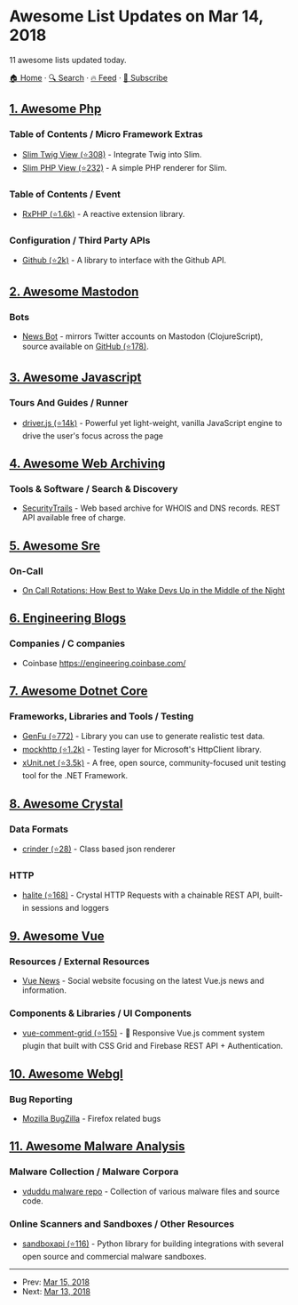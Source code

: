 # Awesome List Updates on Mar 14, 2018

11 awesome lists updated today.

[🏠 Home](/README.md) · [🔍 Search](https://test.trackawesomelist.com/search/) · [🔥 Feed](https://test.trackawesomelist.com/feed.xml) · [📮 Subscribe](https://trackawesomelist.us17.list-manage.com/subscribe?u=d2f0117aa829c83a63ec63c2f&id=36a103854c)



## [1. Awesome Php](/content/ziadoz/awesome-php/README.md)

### Table of Contents / Micro Framework Extras

*   [Slim Twig View (⭐308)](https://github.com/slimphp/Slim-Views) - Integrate Twig into Slim.
*   [Slim PHP View (⭐232)](https://github.com/slimphp/PHP-View) - A simple PHP renderer for Slim.

### Table of Contents / Event

*   [RxPHP (⭐1.6k)](https://github.com/ReactiveX/RxPHP) - A reactive extension library.

### Configuration / Third Party APIs

*   [Github (⭐2k)](https://github.com/KnpLabs/php-github-api) - A library to interface with the Github API.

## [2. Awesome Mastodon](/content/tleb/awesome-mastodon/README.md)

### Bots

*   [News Bot](https://botsin.space/@newsbot) - mirrors Twitter accounts on Mastodon (ClojureScript), source available on [GitHub (⭐178)](https://github.com/yogthos/mastodon-bot).

## [3. Awesome Javascript](/content/sorrycc/awesome-javascript/README.md)

### Tours And Guides / Runner

*   [driver.js (⭐14k)](https://github.com/kamranahmedse/driver.js) - Powerful yet light-weight, vanilla JavaScript engine to drive the user's focus across the page

## [4. Awesome Web Archiving](/content/iipc/awesome-web-archiving/README.md)

### Tools & Software / Search & Discovery

*   [SecurityTrails](https://securitytrails.com/) - Web based archive for WHOIS and DNS records. REST API available free of charge.

## [5. Awesome Sre](/content/dastergon/awesome-sre/README.md)

### On-Call

*   [On Call Rotations: How Best to Wake Devs Up in the Middle of the Night](https://thenewstack.io/call-rotations-best-wake-devs-middle-night/)

## [6. Engineering Blogs](/content/kilimchoi/engineering-blogs/README.md)

### Companies / C companies

*   Coinbase <https://engineering.coinbase.com/>

## [7. Awesome Dotnet Core](/content/thangchung/awesome-dotnet-core/README.md)

### Frameworks, Libraries and Tools / Testing

*   [GenFu (⭐772)](https://github.com/MisterJames/GenFu) - Library you can use to generate realistic test data.
*   [mockhttp (⭐1.2k)](https://github.com/richardszalay/mockhttp) - Testing layer for Microsoft's HttpClient library.
*   [xUnit.net (⭐3.5k)](https://github.com/xunit/xunit) - A free, open source, community-focused unit testing tool for the .NET Framework.

## [8. Awesome Crystal](/content/veelenga/awesome-crystal/README.md)

### Data Formats

*   [crinder (⭐28)](https://github.com/c910335/crinder) - Class based json renderer

### HTTP

*   [halite (⭐168)](https://github.com/icyleaf/halite) - Crystal HTTP Requests with a chainable REST API, built-in sessions and loggers

## [9. Awesome Vue](/content/vuejs/awesome-vue/README.md)

### Resources / External Resources

*   [Vue News](https://vuenews.io) - Social website focusing on the latest Vue.js news and information.

### Components & Libraries / UI Components

*   [vue-comment-grid (⭐155)](https://github.com/TugayYaldiz/vue-comment-grid) - 💬 Responsive Vue.js comment system plugin that built with CSS Grid and Firebase REST API + Authentication.

## [10. Awesome Webgl](/content/sjfricke/awesome-webgl/README.md)

### Bug Reporting

*   [Mozilla BugZilla](https://bugzilla.mozilla.org) - Firefox related bugs

## [11. Awesome Malware Analysis](/content/rshipp/awesome-malware-analysis/README.md)

### Malware Collection / Malware Corpora

*   [vduddu malware repo](https://github.com/vduddu/Malware) - Collection of
    various malware files and source code.

### Online Scanners and Sandboxes / Other Resources

*   [sandboxapi (⭐116)](https://github.com/InQuest/python-sandboxapi) - Python library for
    building integrations with several open source and commercial malware sandboxes.

---

- Prev: [Mar 15, 2018](/content/2018/03/15/README.md)
- Next: [Mar 13, 2018](/content/2018/03/13/README.md)